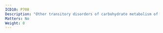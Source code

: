```yaml
---
ICD10: P708
Description: "Other transitory disorders of carbohydrate metabolism of fetus and newborn"
Matters: No
Weight: 0
---
```


